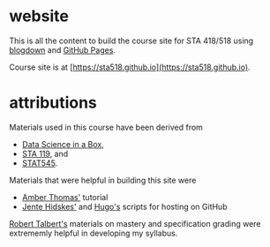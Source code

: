 # website

This is all the content to build the course site for STA 418/518 using [blogdown](https://bookdown.org/yihui/blogdown/) and [GitHub Pages](https://pages.github.com/).

Course site is at [https://sta518.github.io](https://sta518.github.io).

# attributions

Materials used in this course have been derived from 
- [Data Science in a Box](https://datasciencebox.org), 
- [STA 119](https://www2.stat.duke.edu/courses/Spring18/Sta199/), and 
- [STAT545](https://stat545.com/).

Materials that were helpful in building this site were
- [Amber Thomas'](https://amber.rbind.io/2016/12/19/website/) tutorial
- [Jente Hidskes'](https://www.hjdskes.nl/blog/update-deploying-hugo-on-personal-gh-pages/) and [Hugo's](https://gohugo.io/hosting-and-deployment/hosting-on-github/#deployment-via-gh-pages-branch) scripts for hosting on GitHub

[Robert Talbert's](https://rtalbert.org/) materials on mastery and specification grading were extrememly helpful in developing my syllabus.